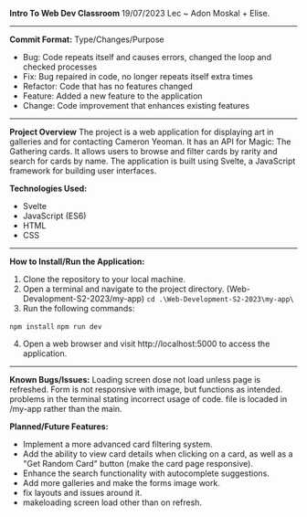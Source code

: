 **Intro To Web Dev Classroom**
19/07/2023
Lec ~ Adon Moskal + Elise.

-----------------------------------------------

**Commit Format:**
Type/Changes/Purpose
- Bug: Code repeats itself and causes errors, changed the loop and checked processes
- Fix: Bug repaired in code, no longer repeats itself extra times
- Refactor: Code that has no features changed
- Feature: Added a new feature to the application
- Change: Code improvement that enhances existing features
-----------------------------------------------

**Project Overview**
The project is a web application for displaying art in galleries and for contacting Cameron Yeoman. It has an API for Magic: The Gathering cards. It allows users to browse and filter cards by rarity and search for cards by name. The application is built using Svelte, a JavaScript framework for building user interfaces.

**Technologies Used:**
- Svelte
- JavaScript (ES6)
- HTML
- CSS

------------------------------------------------
**How to Install/Run the Application:**
1. Clone the repository to your local machine.
2. Open a terminal and navigate to the project directory. (Web-Devalopment-S2-2023/my-app)
   `cd .\Web-Development-S2-2023\my-app\`
4. Run the following commands:


`npm install`
`npm run dev`


4. Open a web browser and visit http://localhost:5000 to access the application.

--------------------------------------------------

**Known Bugs/Issues:**
Loading screen dose not load unless page is refreshed.
Form is not responsive with image, but functions as intended.
problems in the terminal stating incorrect usage of code.
file is locaded in /my-app rather than the main.


**Planned/Future Features:**
- Implement a more advanced card filtering system.
- Add the ability to view card details when clicking on a card, as well as a "Get Random Card" button (make the card page responsive).
- Enhance the search functionality with autocomplete suggestions.
- Add more galleries and make the forms image work.
- fix layouts and issues around it.
- makeloading screen load other than on refresh.
